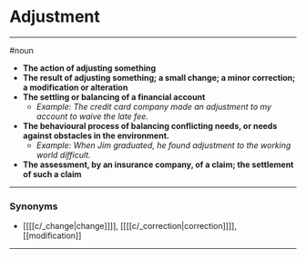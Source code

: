 # Adjustment
---
#noun
- **The action of adjusting something**
- **The result of adjusting something; a small change; a minor correction; a modification or alteration**
- **The settling or balancing of a financial account**
	- _Example: The credit card company made an adjustment to my account to waive the late fee._
- **The behavioural process of balancing conflicting needs, or needs against obstacles in the environment.**
	- _Example: When Jim graduated, he found adjustment to the working world difficult._
- **The assessment, by an insurance company, of a claim; the settlement of such a claim**
---
### Synonyms
- [[[[c/_change|change]]]], [[[[c/_correction|correction]]]], [[modification]]
---
